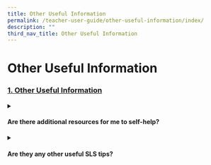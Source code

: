 ```yaml
---
title: Other Useful Information
permalink: /teacher-user-guide/other-useful-information/index/
description: ""
third_nav_title: Other Useful Information
---
```

<h1>Other Useful Information</h1>
<h3><a id="1other-useful-information" target="_blank" href="/teacher-user-guide/other-useful-information/index/">1. Other Useful Information</a></h3>

<details><summary><h4>Are there additional resources for me to self-help?</h4></summary>
<ul>
  <li><a target="_blank" href="https://www.notion.so/Downloadable-Resources-to-be-updated-directly-on-HTML-812f725dc5b74cd9b51077968a2cef6f">Downloadable Resources</a></li>
  <li><a target="_blank" href="https://www.notion.so/Glossary-of-Terms-Updated-a16e2e5fd1e44252927d7f7c7e9b10c7">Glossary of Terms (Updated)</a></li>
</ul>
</details>

<details><summary><h4>Are they any other useful SLS tips?</h4></summary>
<ul>
<li><a target="_blank" href="https://www.notion.so/Bookmarking-Tips-eabb2b5ad3ff42e6b932e73fe2c3c64e">Bookmarking Tips</a></li>
<li><a target="_blank" href="https://www.notion.so/Tech-Tips-for-Teachers-fe8549ef30664b93adabcfe165a5a58d">Tech Tips for Teachers</a></li>
</ul>
</details>